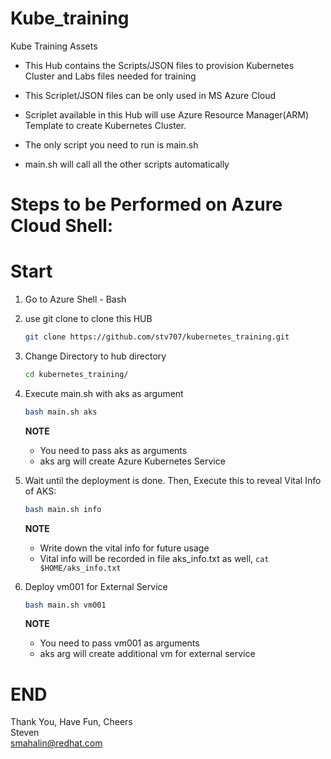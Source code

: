 # Kube_training
Kube Training Assets


- This Hub contains the Scripts/JSON files to provision Kubernetes Cluster and Labs files needed for training

- This Scriplet/JSON files can be only used in MS Azure Cloud

- Scriplet available in this Hub will use Azure Resource Manager(ARM) Template to create Kubernetes Cluster.


- The only script you need to run is main.sh

- main.sh will call all the other scripts automatically

# Steps to be Performed on Azure Cloud Shell: 

# Start
1. Go to Azure Shell - Bash
2. use git clone to clone this HUB
  
   ```sh 
   git clone https://github.com/stv707/kubernetes_training.git
   ```

3. Change Directory to hub directory  

   ```sh 
   cd kubernetes_training/
   ```

4. Execute main.sh with aks as argument 
   ```sh 
   bash main.sh aks
   ```
   **NOTE**
   - You need to pass aks as arguments
   - aks arg will create Azure Kubernetes Service

5. Wait until the deployment is done. Then, Execute this to reveal Vital Info of AKS: 
   ```sh 
   bash main.sh info 
   ```
   **NOTE**
   - Write down the vital info for future usage
   - Vital info will be recorded in file aks_info.txt as well, ``` cat $HOME/aks_info.txt ```

6. Deploy vm001 for External Service 
   ```sh 
   bash main.sh vm001 
   ```
   **NOTE**
   - You need to pass vm001 as arguments
   - aks arg will create additional vm for external service 
# END

Thank You, Have Fun, Cheers<br>
Steven<br>
smahalin@redhat.com